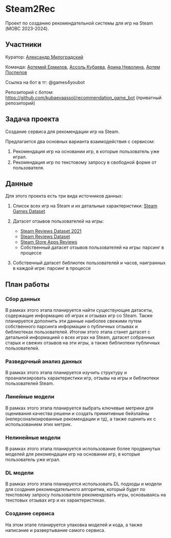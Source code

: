 # Steam2Rec
Проект по созданию рекомендательной системы для игр на Steam (МОВС 2023-2024).

## Участники
Куратор: [Александр Милоградский](https://github.com/nemexur)

Команда: [Артемий Ермилов](https://github.com/avermilov), [Ассоль Кубаева](https://github.com/kubaevaassol), [Арина Неволина](https://github.com/nevolinaa), [Артем Поспелов](https://github.com/artem-pospelov)

Ссылка на бот в тг: @games4youbot

Репозиторий с ботом: https://github.com/kubaevaassol/recommendation_game_bot (приватный репозиторий)
## Задача проекта
Создание сервиса для рекомендации игр на Steam.

Предлагается два основных варианта взаимодействия с сервисом:
1. Рекомендация игр на основании игр, в которые пользователь уже играл.
2. Рекомендация игр по текстовому запросу в свободной форме от пользователя.

## Данные
Для этого проекта есть три вида источников данных:
1. Список всех игр на Steam и их детальные характеристики:  [Steam Games Dataset](https://www.kaggle.com/datasets/fronkongames/steam-games-dataset)
2. Датасет отзывов пользователей на игры:
    - [Steam Reviews Dataset 2021](https://www.kaggle.com/datasets/najzeko/steam-reviews-2021)
    - [Steam Reviews Dataset](https://www.kaggle.com/datasets/forgemaster/steam-reviews-dataset)
    - [Steam Store Apps Reviews](https://www.kaggle.com/datasets/souyama/steam-reviews)
    - Собственный датасет отзывов пользователей на игры: парсинг в процессе
      
3. Собственный датасет библиотек пользователей и часов, наигранных в каждой игре: парсинг в процессе

## План работы
### Сбор данных

В рамках этого этапа планируется найти существующие датасеты, содержащие информацию об играх и отзывах игр со Steam. Также планируется дополнить эти данные наиболее свежими путем собственного парсинга информации о публичных отзывах и библиотеках пользователей. Итогом этого этапа станет датасет с детальной информацией о всех играх на Steam, датасет собранных старых и свежих отзывов на эти игры, а также библиотеки публичных пользователей.

### Разведочный анализ данных

В рамках этого этапа планируется изучить структуру и проанализировать характеристики игр, отзывы на игры и библиотеки пользователей Steam.

### Линейные модели

В рамках этого этапа планируется выбрать ключевые метрики для оценивания качества решени и создать примитивные бейзлайны (неперсонализированные рекомендации и тд), а также оценить их с использованием этих метрик. 

### Нелинейные модели
В рамках этого этапа планируется использование более продвинутых моделей для рекомендации игр на основании игр, в которые пользователь уже играл. 

### DL модели
В рамках этого этапа планируется использовать DL подходы и модели для создания рекомендательного алгоритма, который будет по текстовому запросу пользователя рекомендовать игры, основываясь на текстовых отзывах игр и их характеристиках.

### Создание сервиса
На этом этапе планируется упаковка моделей и кода, а также написание и развертывание самого сервиса.
